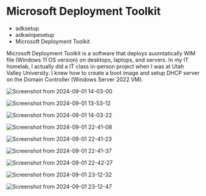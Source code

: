 <h1>Microsoft Deployment Toolkit</h1>

<p>
 <ul>
   <li>adksetup</li>
   <li>adkwinpesetup</li>
   <li>Microsoft Deployment Toolkit</li>
 </ul>

</p>

<p>
Microsoft Deployment Toolkit is a software that deploys auomtatically WIM file (Windows 11 OS version) on desktops, laptops, and servers.
In my IT homelab, I actually did a IT class in-person project when I was at Utah Valley University. I knew how to create a boot image and setup DHCP server on the Domain Controller (Windows Server 2022 VM).

</p>

![Screenshot from 2024-09-01 14-03-00](https://github.com/user-attachments/assets/7f9d8b94-e181-4d48-b219-5397b2f31acc)



![Screenshot from 2024-09-01 13-53-12](https://github.com/user-attachments/assets/8ef18272-6670-4eec-91a4-dbdc4fc488b1)


![Screenshot from 2024-09-01 14-03-22](https://github.com/user-attachments/assets/56c50d01-8008-4720-bdff-b0c888b7800b)


![Screenshot from 2024-09-01 22-41-08](https://github.com/user-attachments/assets/e5e7abee-89b6-4477-9af5-0f97d8574da3)


![Screenshot from 2024-09-01 22-41-23](https://github.com/user-attachments/assets/bd98f430-008e-45f2-ad28-20c58f3d1dc5)

![Screenshot from 2024-09-01 22-41-37](https://github.com/user-attachments/assets/ee16bc35-0089-49eb-9659-022e1d9d7ad2)


![Screenshot from 2024-09-01 22-42-27](https://github.com/user-attachments/assets/142420f6-5c2a-482f-a44e-535c5e1256c2)


![Screenshot from 2024-09-01 23-12-32](https://github.com/user-attachments/assets/de243247-afc0-4b03-8121-8ff35ec50fc9)

![Screenshot from 2024-09-01 23-12-47](https://github.com/user-attachments/assets/b2bac753-2274-4e54-afef-aee29a46190e)




